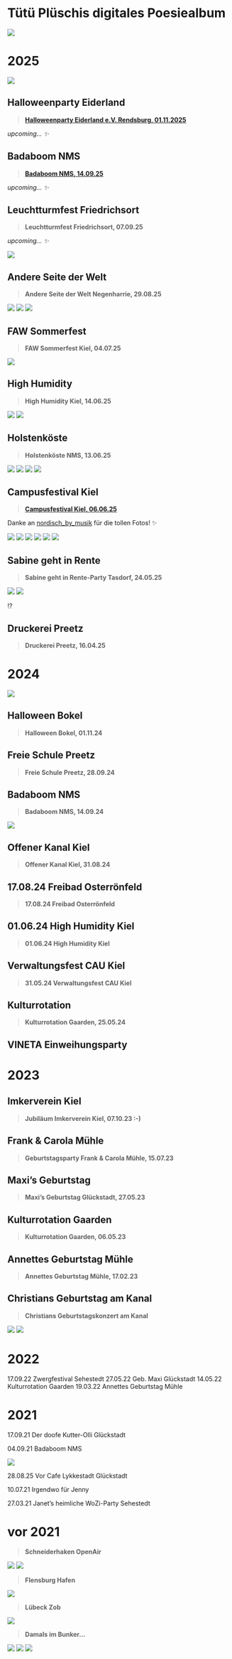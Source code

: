 <!--

author:   TütüPlüsch
email:    
version:  0.1.0
language: de


icon:     images/0000_logo.jpg

comment:  Tütü Plüschs digitales Poesiealbum

-->

# Tütü Plüschis digitales Poesiealbum

![](images/tuetuepluesch.jpg)

# 2025

![](images/0000_paris.jpg)

## Halloweenparty Eiderland

>[**Halloweenparty Eiderland e.V. Rendsburg, 01.11.2025**](https://www.eiderland-musik.de/) 

*upcoming... ✨*

## Badaboom NMS

>[**Badaboom NMS, 14.09.25**  ](https://ba-da-boom.de/)

*upcoming... ✨*

## Leuchtturmfest Friedrichsort

>**Leuchtturmfest Friedrichsort, 07.09.25**  

*upcoming... ✨*

![](images/2025_Leuchtturmfest_Plakat.png)

## Andere Seite der Welt

>**Andere Seite der Welt Negenharrie, 29.08.25**  

![](images/2025_andereseite_01.jpg)
![](images/2025_andereseite_02.jpg)
![](images/2025_andereseite_03.jpg)

## FAW Sommerfest

>**FAW Sommerfest Kiel, 04.07.25**  

![](images/2025_FAW_01.jpg)

## High Humidity

>**High Humidity Kiel, 14.06.25**

![](images/2025_hihu_01.jpg)
![](images/2025_hihu_02.jpg)

## Holstenköste

>**Holstenköste NMS, 13.06.25** 

![](images/2025_holstenkoeste_01.jpeg)
![](images/2025_holstenkoeste_02.jpeg)
![](images/2025_holstenkoeste_03.jpeg)
![](images/2025_holstenkoeste_04.jpeg)

## Campusfestival Kiel

>[**Campusfestival Kiel, 06.06.25**](https://campusfestival-kiel.de/line-up/tutuplusch/)

Danke an [nordisch_by_musik](https://www.instagram.com/nordisch_by_musik/) für die tollen Fotos! ✨

![](images/2025_campus_02.jpg)
![](images/2025_campus_03.jpg)
![](images/2025_campus_04.jpg)
![](images/2025_campus_05.jpg)
![](images/2025_campus_06.jpg)
![](images/2025_campus_01.jpeg)

## Sabine geht in Rente

>**Sabine geht in Rente-Party Tasdorf, 24.05.25**

![](images/2025_sabine_01.jpeg)
![](images/2025_sabine_02.jpeg)

!?[](images/2025_sabine_01.mp4)

## Druckerei Preetz

>**Druckerei Preetz, 16.04.25**


# 2024 

![](https://scontent-ham3-1.xx.fbcdn.net/v/t39.30808-6/476139901_970093081883348_502470129932649482_n.jpg?_nc_cat=103&ccb=1-7&_nc_sid=f727a1&_nc_ohc=uigZ1YSad_MQ7kNvwELLf0e&_nc_oc=AdlqqeNzuD2c-zugo6tVo3VGK8hsSihCvLDLlGpHC7pAKmtpye0ZVgZFtAH3PXpgpQ8&_nc_zt=23&_nc_ht=scontent-ham3-1.xx&_nc_gid=Ki2wcBQAdkDSd4VO8jej3Q&oh=00_Afa5GDUc-8kGKQS9EQsKeP0dgs9eG3F_Hol1QrJrNakKzg&oe=68C1DA1E)

## Halloween Bokel

>**Halloween Bokel, 01.11.24** 

## Freie Schule Preetz

>**Freie Schule Preetz, 28.09.24**

## Badaboom NMS

>**Badaboom NMS, 14.09.24**

![](../Tuetuepluesch/images/2024_badaboom.jpg)

## Offener Kanal Kiel 

>**Offener Kanal Kiel, 31.08.24**

## 17.08.24 Freibad Osterrönfeld 

>**17.08.24 Freibad Osterrönfeld**

## 01.06.24 High Humidity Kiel

>**01.06.24 High Humidity Kiel**

## Verwaltungsfest CAU Kiel
>**31.05.24 Verwaltungsfest CAU Kiel**

## Kulturrotation

>**Kulturrotation Gaarden, 25.05.24**

## VINETA Einweihungsparty 

# 2023 
## Imkerverein Kiel

>**Jubiläum Imkerverein Kiel, 07.10.23  :-)**

## Frank & Carola Mühle

>**Geburtstagsparty Frank & Carola Mühle, 15.07.23**

## Maxi’s Geburtstag
>**Maxi’s Geburtstag Glückstadt, 27.05.23**

## Kulturrotation Gaarden 

>**Kulturrotation Gaarden, 06.05.23**

## Annettes Geburtstag Mühle 

>**Annettes Geburtstag Mühle, 17.02.23**

## Christians Geburtstag am Kanal
>**Christians Geburtstagskonzert am Kanal**

![](https://scontent-ham3-1.xx.fbcdn.net/v/t39.30808-6/475969695_970093098550013_1167407757568085761_n.jpg?_nc_cat=102&ccb=1-7&_nc_sid=f727a1&_nc_ohc=NuhRuLmamtEQ7kNvwH3dCxe&_nc_oc=AdkvUG0YEhtsTUUsx2ZQ3u0qGQ7HS8SA-1DwnVoLuiuXWw9uUFM6GUM7baCUCgbZKro&_nc_zt=23&_nc_ht=scontent-ham3-1.xx&_nc_gid=rM7Mj6YvMHA3J0sdX4WXdA&oh=00_AfaCeC0wV6_JKZ2JACtN-xKp8_ns--FkME6X9yT274xTuw&oe=68C1CD8F)
![](https://scontent-ham3-1.xx.fbcdn.net/v/t39.30808-6/476146441_970093088550014_1302329010060950572_n.jpg?_nc_cat=108&ccb=1-7&_nc_sid=f727a1&_nc_ohc=LlglJVYA1ykQ7kNvwFfaCX_&_nc_oc=AdkLBtAtGH_oaH7-nXzTOKoc1XL600D59nAKooXKum3fQzJya46cZHxLuDq3vsVrYo0&_nc_zt=23&_nc_ht=scontent-ham3-1.xx&_nc_gid=iCmeF2aB6rf7lYEi6y4Zxw&oh=00_Afa6VJnncPSVMWE0NTrNfps8KVuqGPFulG3drnGimnEwTw&oe=68C1A695)





# 2022 
17.09.22 Zwergfestival Sehestedt 
27.05.22 Geb. Maxi Glückstadt 
14.05.22 Kulturrotation Gaarden 
19.03.22 Annettes Geburtstag Mühle 





# 2021 
17.09.21 Der doofe Kutter-Olli Glückstadt 

04.09.21 Badaboom NMS 

![](https://scontent-ham3-1.xx.fbcdn.net/v/t39.30808-6/476433396_970093011883355_2643699570871203287_n.jpg?_nc_cat=106&ccb=1-7&_nc_sid=f727a1&_nc_ohc=PKBTwOXvFxUQ7kNvwG9Y6_i&_nc_oc=Adl3Yj8KAcTXb9dBSwsqUhxRVmSHXfdyTYakzpuU9j7236HoBffCl52KLiiaKy7r2SA&_nc_zt=23&_nc_ht=scontent-ham3-1.xx&_nc_gid=YGEGJdJE2guvgZm47Jcl0A&oh=00_Afaw8qLK0Z9IS_yMtVy9bdegoWqfFoixR0lw_4-rF80u2Q&oe=68C1D278)

28.08.25 Vor Cafe Lykkestadt Glückstadt 

10.07.21 Irgendwo für Jenny 

27.03.21 Janet’s heimliche WoZi-Party Sehestedt 


# vor 2021

>**Schneiderhaken OpenAir**

![](https://scontent-ham3-1.xx.fbcdn.net/v/t39.30808-6/476031359_970092975216692_6069865196131190027_n.jpg?_nc_cat=108&ccb=1-7&_nc_sid=f727a1&_nc_ohc=mlfqzgivzgQQ7kNvwHlyd6h&_nc_oc=Adn7Gt90ALzQd06QeYG46WZXl_dGZTYO9Y82-evsSgb6uL0YLQ3k24gjsgF-y7RCmA8&_nc_zt=23&_nc_ht=scontent-ham3-1.xx&_nc_gid=6lWOXC-AoW2_6IxNkrKpNQ&oh=00_AfYMbEyiX2R3C3PY1SUw8NGruaqoS4OHtLakjw3qYBirHQ&oe=68C1B5B1)
![](https://scontent-ham3-1.xx.fbcdn.net/v/t39.30808-6/476100784_970093025216687_9153821641055525652_n.jpg?_nc_cat=111&ccb=1-7&_nc_sid=f727a1&_nc_ohc=uMdYfKRCor8Q7kNvwFPSkT7&_nc_oc=AdmX3Q2yhqlhTEpUy_77BLU9AOTthywozDI7Rm2VRRtYePbyYEAtjcLLvFdD8g5LWCg&_nc_zt=23&_nc_ht=scontent-ham3-1.xx&_nc_gid=XRVNTyOj9_jeIm9zOoqAaw&oh=00_AfaMIdfWAUB9TdmfkajxW0Ab7p5uZiodELPNr87Wqa-1rw&oe=68C1C985)

>**Flensburg Hafen**

![](https://scontent-ham3-1.xx.fbcdn.net/v/t39.30808-6/475847032_970093015216688_7408651343137492573_n.jpg?_nc_cat=103&ccb=1-7&_nc_sid=f727a1&_nc_ohc=hzvzr0FmujYQ7kNvwF5xRbF&_nc_oc=AdnmgM-2FU22xvdl2yMsNli6dW46nqnB2neze9N-HRO-kKJ7nTmZZb_zonwDClv4lGo&_nc_zt=23&_nc_ht=scontent-ham3-1.xx&_nc_gid=_7rz58o3O4rMcI0VFR8ByA&oh=00_AfbrvS23iFaKBRNvArdD3HMPX6ZZy7F4If5WGqYRoWWLGA&oe=68C1BF3F)

>**Lübeck Zob**

![](https://scontent-ham3-1.xx.fbcdn.net/v/t39.30808-6/476110534_970092988550024_7185944928072022778_n.jpg?_nc_cat=107&ccb=1-7&_nc_sid=f727a1&_nc_ohc=GVs0OCvMLqEQ7kNvwEkLVTa&_nc_oc=AdnCBGVDvTf_G1f6ZenCvdTXQ1HkWYWBI40hlyKT7g2BQKZMxhZnpuniPvSXAPJz_qQ&_nc_zt=23&_nc_ht=scontent-ham3-1.xx&_nc_gid=wmBKP5536eJmcwGOXbJGjw&oh=00_AfZeEDwSNQjQDPFyrOMWr1ZjTEewzGB6bYa3GoqUwy_mZA&oe=68C1BD97)

>**Damals im Bunker...**

![](https://scontent-ham3-1.xx.fbcdn.net/v/t39.30808-6/476146950_970093055216684_3868579571799959417_n.jpg?_nc_cat=105&ccb=1-7&_nc_sid=f727a1&_nc_ohc=UCYXibpkPcwQ7kNvwFpyKLH&_nc_oc=AdklOGbStx7R63AABuPBoPiD97byMkbmgfTsw5bt7LkhlY0LTVTYomB3qoODH_EK_PI&_nc_zt=23&_nc_ht=scontent-ham3-1.xx&_nc_gid=3GAlkiMe6Eod_xSVuHG0cw&oh=00_AfZdDQ2Mbi_25QicAusFrRZH1-cn6fIymmTzyRqG0fErfg&oe=68C1D19B)
![](https://scontent-ham3-1.xx.fbcdn.net/v/t39.30808-6/476218510_970092958550027_1941640883906438194_n.jpg?_nc_cat=109&ccb=1-7&_nc_sid=f727a1&_nc_ohc=tyB1FH4XwUoQ7kNvwHq1GNl&_nc_oc=Adl9fTX1r3C_ORfWMeHGcQSJb49mIQe-ROeWcEc1M9h9l6els84pzoDut1l-ouyndwg&_nc_zt=23&_nc_ht=scontent-ham3-1.xx&_nc_gid=alqVlqZBWMf2riCpcMIx-g&oh=00_AfaU4gsjzajUnStdomFz9ARvfsCDb8_lpKGC2RK5TdHRHA&oe=68C1D0FB)
![](https://scontent-ham3-1.xx.fbcdn.net/v/t39.30808-6/476110534_970092981883358_217809983363935669_n.jpg?_nc_cat=107&ccb=1-7&_nc_sid=f727a1&_nc_ohc=xbaBYJZdk4MQ7kNvwGYFhZP&_nc_oc=Adktb5rGjUOgwYmCqjn4f97wa9ewGXcD2Pd5mKnLJqWROfDcRCoG-zrz6L15lBkLNXA&_nc_zt=23&_nc_ht=scontent-ham3-1.xx&_nc_gid=qeLM7tNONuDxXrjGngN0DQ&oh=00_AfYCs1MoRXOfH2MzXRYaV1mRaceOlRYbkfEllhYb6jBLyg&oe=68C1D18B)
